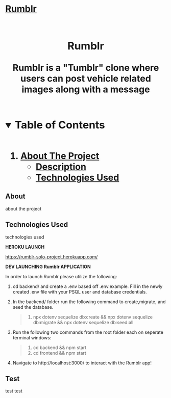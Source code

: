 <p align="center">
 <a href="" alt="">
  <h1>Rumblr<h1>
 </a>
   <h3 align="center">Rumblr</h3>
   <p align="center">Rumblr is a "Tumblr" clone where users can post vehicle related images along with a message</p>
</p>

<details open="open">
 <summary><h3 style="display: inline-block">Table of Contents</h2></summary>
 <ol>
  <li>
   <a href="#test">About The Project</a>
   <ul>
    <li><a href="#about">Description</a></li>
    <li><a href="#technologies-used">Technologies Used</a></li>
   </ul>
  </li>
 </ol>
</details>
     
## About

about the project

## Technologies Used

technologies used

**HEROKU LAUNCH**

https://rumblr-solo-project.herokuapp.com/

**DEV LAUNCHING Rumblr APPLICATION**

In order to launch Rumblr please utilize the following:

 1. 
     cd backend/ and create a .env based off .env.example. Fill in the newly created .env file with your PSQL user and database credentials.

 2. 
    In the backend/ folder run the following command to create,migrate, and seed the database.
    > 1. npx dotenv sequelize db:create && npx dotenv sequelize db:migrate && npx dotenv sequelize db:seed:all

 3. 
    Run the following two commands from the root folder each on seperate terminal windows:
    > 1. cd backend && npm start
    > 2. cd frontend && npm start

 4. Navigate to http://localhost:3000/ to interact with the Rumblr app!


## Test
test test
